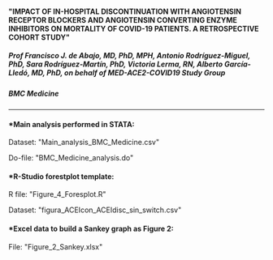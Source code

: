 #### "IMPACT OF IN-HOSPITAL DISCONTINUATION WITH ANGIOTENSIN RECEPTOR BLOCKERS AND ANGIOTENSIN CONVERTING ENZYME INHIBITORS ON MORTALITY OF COVID-19 PATIENTS. A RETROSPECTIVE COHORT STUDY"
##### Prof Francisco J. de Abajo, MD, PhD, MPH, Antonio Rodríguez-Miguel, PhD, Sara Rodríguez-Martín, PhD, Victoria Lerma, RN, Alberto García-Lledó, MD, PhD, on behalf of MED-ACE2-COVID19 Study Group

##### BMC Medicine

------------------------------------------------------------------------------------------------------------------------------------------------------------------

#### *Main analysis performed in STATA:

Dataset: "Main_analysis_BMC_Medicine.csv"

Do-file: "BMC_Medicine_analysis.do"



#### *R-Studio forestplot template:

R file: "Figure_4_Foresplot.R"

Dataset: "figura_ACEIcon_ACEIdisc_sin_switch.csv"



#### *Excel data to build a Sankey graph as Figure 2:

File: "Figure_2_Sankey.xlsx"
